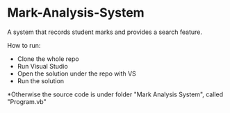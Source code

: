 # Mark-Analysis-System
A system that records student marks and provides a search feature.

How to run: 
 - Clone the whole repo
 - Run Visual Studio
 - Open the solution under the repo with VS
 - Run the solution

*Otherwise the source code is under folder "Mark Analysis System", called "Program.vb"
